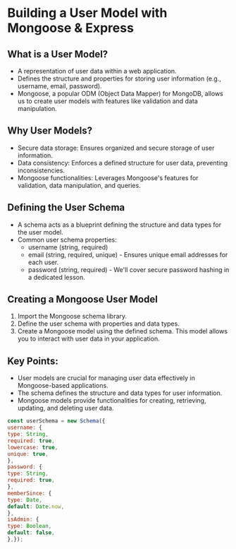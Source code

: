 # Building a User Model with Mongoose & Express

## **What is a User Model?**

- A representation of user data within a web application.
- Defines the structure and properties for storing user information (e.g., username, email, password).
- Mongoose, a popular ODM (Object Data Mapper) for MongoDB, allows us to create user models with features like validation and data manipulation.

## **Why User Models?**

- Secure data storage: Ensures organized and secure storage of user information.
- Data consistency: Enforces a defined structure for user data, preventing inconsistencies.
- Mongoose functionalities: Leverages Mongoose's features for validation, data manipulation, and queries.

## **Defining the User Schema**

- A schema acts as a blueprint defining the structure and data types for the user model.
- Common user schema properties:
    - username (string, required)
    - email (string, required, unique) - Ensures unique email addresses for each user.
    - password (string, required) - We'll cover secure password hashing in a dedicated lesson.

## **Creating a Mongoose User Model**

1. Import the Mongoose schema library.
2. Define the user schema with properties and data types.
3. Create a Mongoose model using the defined schema. This model allows you to interact with user data in your application.

## **Key Points:**

- User models are crucial for managing user data effectively in Mongoose-based applications.
- The schema defines the structure and data types for user information.
- Mongoose models provide functionalities for creating, retrieving, updating, and deleting user data.

```jsx
const userSchema = new Schema({
username: {
type: String,
required: true,
lowercase: true,
unique: true,
},
password: {
type: String,
required: true,
},
memberSince: {
type: Date,
default: Date.now,
},
isAdmin: {
type: Boolean,
default: false,
},});
```
